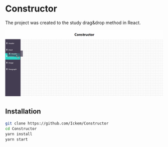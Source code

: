 # Constructor

The project was created to the study drag&drop method in React. 

![example of work](https://github.com/Ickem/Constructor/blob/master/example.gif)

## Installation

```sh
git clone https://github.com/Ickem/Constructor
cd Constructor
yarn install
yarn start
```


